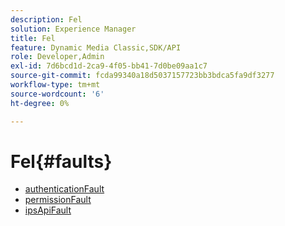 ```yaml
---
description: Fel
solution: Experience Manager
title: Fel
feature: Dynamic Media Classic,SDK/API
role: Developer,Admin
exl-id: 7d6bcd1d-2ca9-4f05-bb41-7d0be09aa1c7
source-git-commit: fcda99340a18d5037157723bb3bdca5fa9df3277
workflow-type: tm+mt
source-wordcount: '6'
ht-degree: 0%

---
```


# Fel{#faults}

* [authenticationFault](r-authentication-fault.md)
* [permissionFault](r-authorization-fault.md)
* [ipsApiFault](r-ips-api-fault.md)
